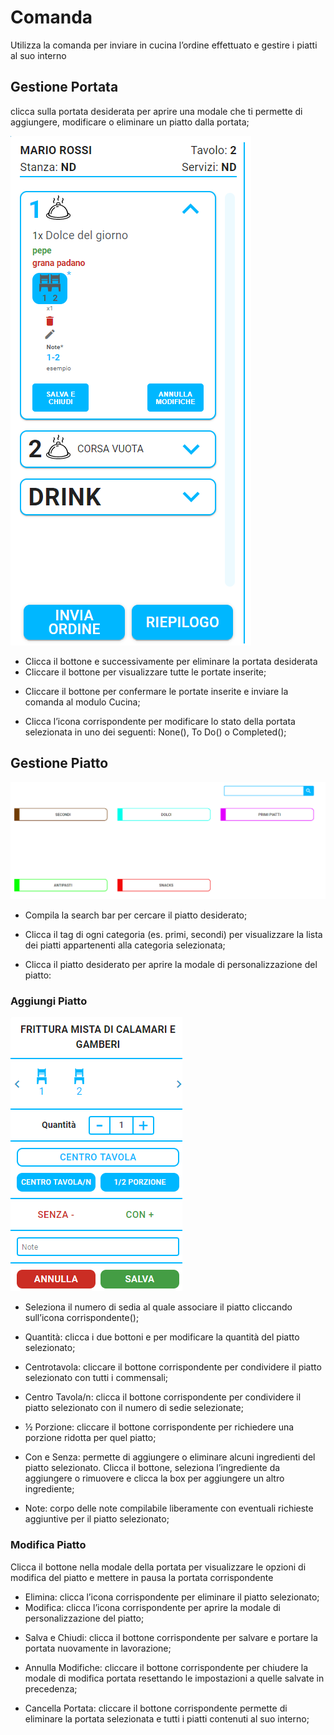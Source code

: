 # Comanda

<div>Utilizza la comanda per inviare in cucina l’ordine effettuato e gestire i piatti al suo interno</div>

## Gestione Portata

clicca sulla portata desiderata per aprire una modale che ti permette di aggiungere, modificare o eliminare un piatto dalla portata;

![modifyCourse](../../assets/img/imgTables/modifyCourse.png#modifyCourse)

* <div>Clicca il bottone  e successivamente  per eliminare la portata desiderata</div>

* <div>Cliccare il bottone  per visualizzare tutte le portate inserite;</div>

* Cliccare il bottone  per confermare le portate inserite e inviare la comanda al modulo Cucina;

* Clicca l’icona corrispondente per modificare lo stato della portata selezionata in uno dei seguenti: None(), To Do() o Completed();

## Gestione Piatto

![menuCategory](../../assets/img/imgTables/menuCategory.png#menuCategory)

* <div>Compila la search bar per cercare il piatto desiderato;</div>

* Clicca il tag di ogni categoria (es. primi, secondi) per visualizzare la lista dei piatti appartenenti alla categoria selezionata;

* <div>Clicca il piatto desiderato per aprire la modale di personalizzazione del piatto:</div>

### Aggiungi Piatto

![dishManager](../../assets/img/imgTables/dishManager.png#dishManager)

* Seleziona il numero di sedia al quale associare il piatto cliccando sull’icona corrispondente();

* <div>Quantità: clicca i due bottoni  e  per modificare la quantità del piatto selezionato;</div>

* Centrotavola: cliccare il bottone corrispondente per condividere il piatto selezionato con tutti i commensali;

* Centro Tavola/n: clicca il bottone corrispondente per condividere il piatto selezionato con il numero di sedie selezionate;

* ½ Porzione: cliccare il bottone corrispondente per richiedere una porzione ridotta per quel piatto;

* Con e Senza: permette di aggiungere o eliminare alcuni ingredienti del piatto selezionato. Clicca il bottone, seleziona l’ingrediente da aggiungere o rimuovere e clicca la box per aggiungere un altro ingrediente;

* Note: corpo delle note compilabile liberamente con eventuali richieste aggiuntive per il piatto selezionato;

### Modifica Piatto

Clicca il bottone  nella modale della portata per visualizzare le opzioni di modifica del piatto  e mettere in pausa la portata corrispondente

* <div>Elimina: clicca l’icona corrispondente per eliminare il piatto selezionato;</div>

* <div>Modifica: clicca l’icona corrispondente per aprire la modale di personalizzazione del piatto;</div>

* Salva e Chiudi: clicca il bottone corrispondente per salvare e portare la portata nuovamente in lavorazione;

* Annulla Modifiche: cliccare il bottone corrispondente per chiudere la modale di modifica portata resettando le impostazioni a quelle salvate in precedenza;

* Cancella Portata: cliccare il bottone corrispondente permette di eliminare la portata selezionata e tutti i piatti contenuti al suo interno;


